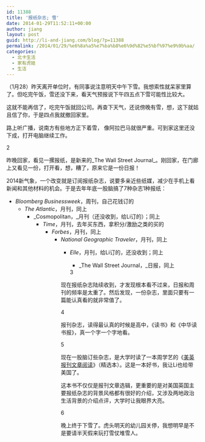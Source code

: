 ```yaml
---
id: 11388
title: '报纸杂志; 雪'
date: 2014-01-29T11:52:11+00:00
author: jiang
layout: post
guid: http://li-and-jiang.com/blog/?p=11388
permalink: /2014/01/29/%e6%8a%a5%e7%ba%b8%e6%9d%82%e5%bf%97%e9%9b%aa/
categories:
  - 北卡生活
  - 家有虎娃
  - 生活
---
```

（1月28）昨天离开单位时，有同事说注意明天中午下雪。我想索性就呆家里算了。但吃完午饭，雪还没下来，看天气预报说下午四五点下雪可能性比较大。

这就不能再信了，吃完午饭就回公司。再查下天气，还说傍晚有雪，想，这下就姑且信了你，于是四点我就撤回家里。

路上听广播，说南方有些地方正下着雪， 像阿拉巴马就很严重。可到家这里还没下成，打开电脑继续工作。

2

昨晚回家，看见一摞报纸，是新来的_The Wall Street Journal_。刚回家，在门廊上又看见一份，打开看，想，糟了，原来它是一份日报！

2014新气象，一个改变就是订阅报纸杂志，说要多亲近些纸媒，减少在手机上看新闻和其他材料的机会。于是去年年底一股脑搞了7种杂志1种报纸：

  * _Bloomberg Businessweek_，周刊，自己花钱订的 
      * _The Atlantic_，月刊，同上 
          * _Cosmopolitan，_月刊（还没收到，给Li订的）；同上 
              * _Time_，月刊，去年买东西，拿积分/激励之类的买的 
                  * _Forbes_，月刊，同上 
                      * _National Geographic Traveler_，月刊，同上 
                          * _Elle_，月刊，给Li订的，还没收到；同上 
                              * _The Wall Street Journal，_日报，同上</ul> 
                            3
                            
                            现在报纸杂志陆续收到，才发现根本看不过来，日报和周刊的频率是太重了。然后发现，一份杂志，里面只要有一篇能认真看的就非常值了。
                            
                            4
                            
                            报刊杂志，读得最认真的时候是高中，《读书》和《中华读书报》，真一个字一个字地看。
                            
                            5
                            
                            现在一股脑订些杂志，是大学时读了一本周学艺的《[美英报刊文章阅读](http://www.amazon.cn/%E7%BE%8E%E8%8B%B1%E6%8A%A5%E5%88%8A%E6%96%87%E7%AB%A0%E9%98%85%E8%AF%BB/dp/B003YXZLL8)》（精选本）。这是一本好书，我让Li也给带美国了。
                            
                            这本书不仅仅是报刊文章选辑，更重要的是对美国英国主要报纸杂志的背景风格都有很好的介绍，又涉及两地政治生活背景的介绍点评，大学时让我眼界大亮。
                            
                            6 
                            
                            晚上终于下雪了。虎头明天的幼儿园关停，我想明早是不是要请半天假来玩打雪仗堆雪人。